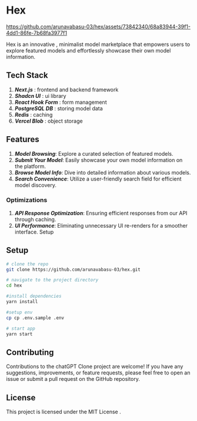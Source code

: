# **Hex**

https://github.com/arunavabasu-03/hex/assets/73842340/68a83944-39f1-4dd1-86fe-7b68fa3977f1

Hex is an innovative , minimalist model marketplace that empowers users to explore featured models and effortlessly showcase their own model information.

## **Tech Stack**

1. _**Next.js**_ : frontend and backend framework
2. _**Shadcn UI**_ : ui library 
3. _**React Hook Form**_ : form management
4. _**PostgreSQL DB**_ : storing model data 
5. _**Redis**_ : caching
6. _**Vercel Blob**_ : object storage

## Features

1. _**Model Browsing**_: Explore a curated selection of featured models.
2. _**Submit Your Model**_: Easily showcase your own model information on the platform.
3. _**Browse Model Info**_: Dive into detailed information about various models.
4. _**Search Convenience**_: Utilize a user-friendly search field for efficient model discovery.

### Optimizations

1. _**API Response Optimization**_: Ensuring  efficient responses from our API through caching.
2. _**UI Performance**_: Eliminating unnecessary UI re-renders for a smoother interface.
Setup

## **Setup**

```bash 
# clone the repo 
git clone https://github.com/arunavabasu-03/hex.git

# navigate to the project directory
cd hex 

#install dependencies
yarn install 

#setup env 
cp cp .env.sample .env

# start app
yarn start
```

## Contributing

Contributions to the chatGPT Clone project are welcome! If you have any suggestions, improvements, or feature requests, please feel free to open an issue or submit a pull request on the GitHub repository.


## License

This project is licensed under the MIT License .
